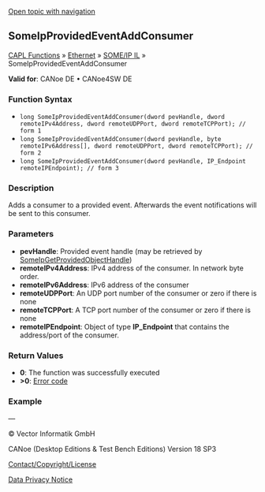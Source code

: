 [Open topic with navigation](../../../../../../CANoeDEFamily.htm#Topics/CAPLFunctions/IP/SOMEIPIL/Functions/CAPLfunctionSomeIpProvidedEventAddConsumer.md)

## SomeIpProvidedEventAddConsumer

[CAPL Functions](../../../CAPLfunctions.md) » [Ethernet](../../CAPLEthernetStartPage.md) » [SOME/IP IL](../CAPLfunctionsSomeIPILOverview.md) » SomeIpProvidedEventAddConsumer

**Valid for**: CANoe DE • CANoe4SW DE

### Function Syntax

- `long SomeIpProvidedEventAddConsumer(dword pevHandle, dword remoteIPv4Address, dword remoteUDPPort, dword remoteTCPPort); // form 1`
- `long SomeIpProvidedEventAddConsumer(dword pevHandle, byte remoteIPv6Address[], dword remoteUDPPort, dword remoteTCPPort); // form 2`
- `long SomeIpProvidedEventAddConsumer(dword pevHandle, IP_Endpoint remoteIPEndpoint); // form 3`

### Description

Adds a consumer to a provided event. Afterwards the event notifications will be sent to this consumer.

### Parameters

- **pevHandle**: Provided event handle (may be retrieved by [SomeIpGetProvidedObjectHandle](CAPLfunctionSomeIpGetProvidedObjectHandle.md))
- **remoteIPv4Address**: IPv4 address of the consumer. In network byte order.
- **remoteIPv6Address**: IPv6 address of the consumer
- **remoteUDPPort**: An UDP port number of the consumer or zero if there is none
- **remoteTCPPort**: A TCP port number of the consumer or zero if there is none
- **remoteIPEndpoint**: Object of type **IP_Endpoint** that contains the address/port of the consumer.

### Return Values

- **0**: The function was successfully executed
- **>0**: [Error code](../../CAPLfunctionsSOMEIPILErrorCodes.md)

### Example

—

© Vector Informatik GmbH

CANoe (Desktop Editions & Test Bench Editions) Version 18 SP3

[Contact/Copyright/License](../../../../Shared/ContactCopyrightLicense.md)

[Data Privacy Notice](https://www.vector.com/int/en/company/get-info/privacy-policy/)
